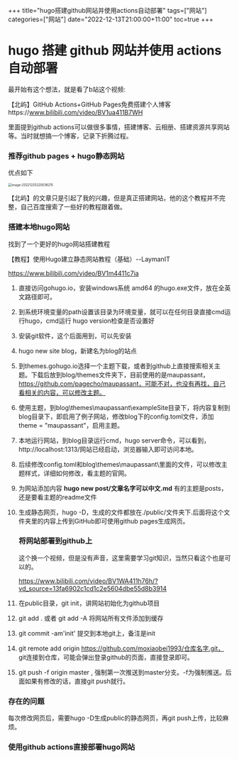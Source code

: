 +++
title="hugo搭建github网站并使用actions自动部署"
tags=["网站"]
categories=["网站"]
date="2022-12-13T21:00:00+11:00"
toc=true
+++

# hugo 搭建 github 网站并使用 actions 自动部署



最开始有这个想法，就是看了b站这个视频:

【北屿】GitHub Actions+GitHub Pages免费搭建个人博客https://www.bilibili.com/video/BV1ua411B7WH

里面提到github actions可以做很多事情，搭建博客、云相册、搭建资源共享网站等。当时就想搞一个博客，记录下折腾过程。

### 推荐github pages + hugo静态网站

优点如下

<img src="https://s2.loli.net/2022/12/25/rW45wHCT2oqZXMA.png" alt="image-20221225220036215" style="zoom:50%;" />

【北屿】的文章只是引起了我的兴趣，但是真正搭建网站，他的这个教程并不完整，自己百度搜索了一些好的教程跟着做。

### 搭建本地hugo网站

找到了一个更好的hugo网站搭建教程

【教程】使用Hugo建立静态网站教程（基础）--LaymanIT

https://www.bilibili.com/video/BV1m4411c7ia

1. 直接访问gohugo.io，安装windows系统 amd64 的hugo.exe文件，放在全英文路径即可。

2. 到系统环境变量的path设置该目录为环境变量，就可以在任何目录直接cmd运行hugo，cmd运行 hugo version检查是否设置好

3. 安装git软件，这个后面用到，可以先安装

4. hugo new site blog，新建名为blog的站点

5. 到themes.gohugo.io选择一个主题下载，或者到github上直接搜索相关主题。下载后放到blog/themes文件夹下，目前使用的是maupassant，https://github.com/pagecho/maupassant，可能不对，也没有再找，自己看相关的内容，可以修改主题。

6. 使用主题，到blog\themes\maupassant\exampleSite目录下，将内容复制到blog目录下，即启用了例子网站，修改blog下的config.toml文件，添加theme = "maupassant"，启用主题。

7. 本地运行网站，到blog目录运行cmd，hugo server命令，可以看到，http://localhost:1313/网站已经启动，浏览器输入即可访问本地。

8. 后续修改config.toml和blog\themes\maupassant\里面的文件，可以修改主题样式，详细如何修改，看主题的官网。

9. 为网站添加内容 **hugo new post/文章名字可以中文.md**  有的主题是posts，还是要看主题的readme文件

10. 生成静态网页，hugo -D，生成的文件都放在./public/文件夹下.后面将这个文件夹里的内容上传到GitHub即可使用github pages生成网页。

    

    ### 将网站部署到github上

    这个换一个视频，但是没有声音，这里需要学习git知识，当然只看这个也是可以的。

    https://www.bilibili.com/video/BV1WA411h76h/?vd_source=13fa6902c1cd1c2e5604dbe55d8b3914

1. 在public目录，git init，讲网站初始化为github项目
2. git add .  或者 git add -A  将网站所有文件添加到缓存
3. git commit -am'init'   提交到本地git上，备注是init
4. git remote add origin https://github.com/moxiaobei1993/仓库名字.git， git连接到仓库，可能会弹出登录github的页面，直接登录即可。
5. git push -f origin master , 强制第一次推送到master分支。-f为强制推送。后面如果有修改的话，直接git push就行。



### 存在的问题

每次修改网页后，需要hugo -D生成public的静态网页，再git push上传，比较麻烦。

### 使用github actions直接部署hugo网站





